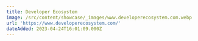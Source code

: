 ```yaml
---
title: Developer Ecosystem
image: /src/content/showcase/_images/www.developerecosystem.com.webp
url: 'https://www.developerecosystem.com/'
dateAdded: 2023-04-24T16:01:09.000Z
---
```



